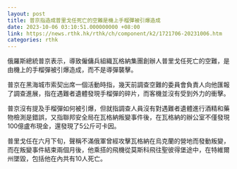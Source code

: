```yaml
---
layout: post
title: 普京指造成普里戈任死亡的空難是機上手榴彈被引爆造成
date: 2023-10-06 03:10:51.000000000 +08:00
link: https://news.rthk.hk/rthk/ch/component/k2/1721706-20231006.htm
categories: rthk
---
```


俄羅斯總統普京表示，導致僱傭兵組織瓦格納集團創辦人普里戈任死亡的空難，是由機上的手榴彈被引爆造成，而不是導彈襲擊。

普京在黑海城市索契出席一個活動時指，幾天前調查空難的委員會負責人向他匯報了調查進展，指在遇難者遺體發現手榴彈的碎片，而客機並沒有受到外力的衝擊。

普京沒有提及手榴彈如何被引爆，但就指調查人員沒有對遇難者遺體進行酒精和藥物檢測是錯誤，又指聯邦安全局在瓦格納叛變事件後，在瓦格納的辦公室不僅發現100億盧布現金，還發現了5公斤可卡因。

普里戈任在六月下旬，聲稱不滿俄軍曾經攻擊瓦格納在烏克蘭的營地而發動叛變，而在叛變事件結束兩個月後，他乘搭的飛機從莫斯科飛往聖彼得堡途中，在特維爾州墜毀，包括他在內共有10人死亡。
